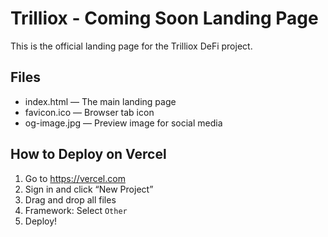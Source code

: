 # Trilliox - Coming Soon Landing Page

This is the official landing page for the Trilliox DeFi project.

## Files
- index.html — The main landing page
- favicon.ico — Browser tab icon
- og-image.jpg — Preview image for social media

## How to Deploy on Vercel
1. Go to https://vercel.com
2. Sign in and click “New Project”
3. Drag and drop all files
4. Framework: Select `Other`
5. Deploy!
